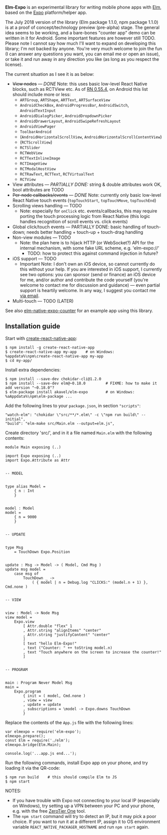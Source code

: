 **Elm-Expo** is an experimental library for writing mobile phone apps with
[Elm](https://elm-lang.org), based on the [Expo](https://expo.io)
platform/helper app.

The July 2018 version of the library (Elm package 1.1.0, npm package 1.1.0) is
at a proof of concept/technology preview (pre-alpha) stage. The general idea
seems to be working, and a bare-bones "counter app" demo can be written in it
for Android. Some important features are however still TODO. Please note I
cannot say how much I'll want to expand on developing this library; I'm not
backed by anyone.  You're very much welcome to join the fun (I can answer any
questions you want, you can email me or open an issue), or take it and run away
in any direction you like (as long as you respect the license).

The current situation as I see it is as below:

 - ~~View nodes~~ — *DONE* Note: this uses basic low-level React Native
   blocks, such as RCTView etc. As of
   [RN 0.55.4](https://github.com/facebook/react-native/blob/v0.55.4/ReactAndroid/src/main/java/com/facebook/react/shell/MainReactPackage.java#L315),
   on Android this list should include more or less:
    - `ARTGroup`, `ARTShape`, `ARTText`, `ARTSurfaceView`
    - `AndroidCheckBox`, `AndroidProgressBar`, `AndroidSwitch`, `AndroidTextInput`
    - `AndroidDialogPicker`, `AndroidDropdownPicker`
    - `AndroidDrawerLayout`, `AndroidSwipeRefreshLayout`
    - `AndroidViewPager`
    - `ToolbarAndroid`
    - (`AndroidHorizontalScrollView`, `AndroidHorizontalScrollContentView`)
    - (`RCTScrollView`)
    - `RCTSlider`
    - `RCTWebView`
    - `RCTTextInlineImage`
    - `RCTImageView`
    - `RCTModalHostView`
    - `RCTRawText`, `RCTText`, `RCTVirtualText`
    - `RCTView`
 - View attributes — *PARTIALLY DONE:* string & double attributes work OK,
   bool attributes are TODO
 - ~~Per-node callbacks/events~~ — *DONE* Note: currently only basic low-level
   React Native touch events (`topTouchStart`, `topTouchMove`, `topTouchEnd`)
 - Scrolling views handling — TODO
    - Note: especially for `onClick` etc. events/callbacks, this may require
      porting the touch processing logic from React Native (this logic handles
      recognition of scroll events vs. click events)
 - Global click/touch events — PARTIALLY DONE: basic handling of touch-down;
   needs better handling + touch-up + touch-drag handling
 - Non-view modules — TODO
     - Note: the plan here is to hijack HTTP (or WebSocket?) API for the
       internal mechanism, with some fake URL scheme, e.g. 'elm-expo://'
       - TODO: how to protect this against command injection in future?
 - iOS support — TODO
     - Important Note: I don't own an iOS device, so cannot currently do this
       without your help. If you are interested in iOS support, I currently see
       two options: you can sponsor (send or finance) an iOS device for me,
       and/or author and contribute the code yourself (you're welcome to
       contact me for discussion and guidance) — even partial support is
       heartily welcome. In any way, I suggest you contact me [via
       email](mailto:czapkofan@gmail.com).
 - Multi-touch — TODO (LATER)

See also
[elm-native-expo-counter](https://github.com/akavel/elm-native-expo-counter)
for an example app using this library.

## Installation guide

Start with [create-react-native-app](https://github.com/react-community/create-react-native-app#readme):

    $ npm install -g create-react-native-app
    $ create-react-native-app my-app    # on Windows: %appdata%\npm\create-react-native-app my-app
    $ cd my-app/

Install extra dependencies:

    $ npm install --save-dev chokidar-cli@1.2.0
    $ npm install --save-dev elm@~0.18.0         # FIXME: how to make it add version "~0.18.0"?
    $ elm-package install akavel/elm-expo        # on Windows: %aAppdata%\npm\elm-package ...

Add the following lines to your `package.json`, in section `"scripts"`:

    "watch-elm": "chokidar \"src/**/*.elm\" -c \"npm run build\" --initial",
    "build": "elm-make src/Main.elm --output=elm.js",

Create directory 'src/', and in it a file named `Main.elm` with the following contents:

    module Main exposing (..)

    import Expo exposing (..)
    import Expo.Attribute as Attr


    -- MODEL


    type alias Model =
        { n : Int
        }


    model : Model
    model =
        { n = 9000
        }


    -- UPDATE


    type Msg
        = TouchDown Expo.Position


    update : Msg -> Model -> ( Model, Cmd Msg )
    update msg model =
        case msg of
            TouchDown _ ->
                ( { model | n = Debug.log "CLICKS:" (model.n + 1) }, Cmd.none )


    -- VIEW


    view : Model -> Node Msg
    view model =
        Expo.view
            [ Attr.double "flex" 1
            , Attr.string "alignItems" "center"
            , Attr.string "justifyContent" "center"
            ]
            [ text "hello Elm-Expo!"
            , text ("Counter: " ++ toString model.n)
            , text "Touch anywhere on the screen to increase the counter!"
            ]


    -- PROGRAM


    main : Program Never Model Msg
    main =
        Expo.program
            { init = ( model, Cmd.none )
            , view = view
            , update = update
            , subscriptions = \model -> Expo.downs TouchDown
            }


Replace the contents of the `App.js` file with the following lines:

    var elmexpo = require('elm-expo');
    elmexpo.prepare();
    const Elm = require('./elm');
    elmexpo.bridge(Elm.Main);

    console.log('...app.js end...');


Run the following commands, install Expo app on your phone, and try loading it via the QR-code:

    $ npm run build    # this should compile Elm to JS
    $ npm start

NOTES:

 - If you have trouble with Expo not connecting to your local IP (especially on
   Windows), try setting up a VPN between your PC and your phone, e.g. with the
   free [ZeroTier One](https://zerotier.com/) tool.
 - The `npm start` command will try to detect an IP, but it may pick a poor
   choice. If you want to run it at a different IP, assign it to OS environment
   variable `REACT_NATIVE_PACKAGER_HOSTNAME` and run `npm start` again.

